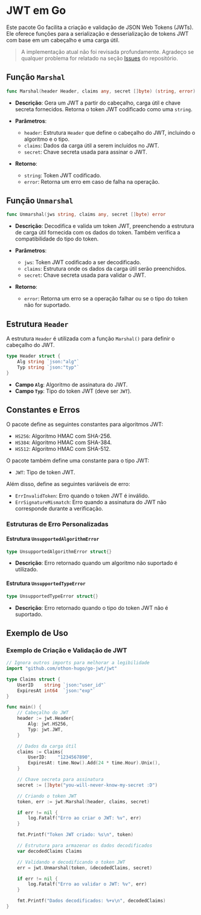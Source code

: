 # JWT em Go

Este pacote Go facilita a criação e validação de JSON Web Tokens (JWTs). Ele oferece funções para a serialização e desserialização de tokens JWT com base em um cabeçalho e uma carga útil.

> A implementação atual não foi revisada profundamente. Agradeço se qualquer problema for relatado na seção [Issues](https://github.com/othon-hugo/jwt/issues) do repositório.

## Função `Marshal`

```go
func Marshal(header Header, claims any, secret []byte) (string, error)
```

- **Descrição**: Gera um JWT a partir do cabeçalho, carga útil e chave secreta fornecidos. Retorna o token JWT codificado como uma `string`.

- **Parâmetros**:
  - `header`: Estrutura `Header` que define o cabeçalho do JWT, incluindo o algoritmo e o tipo.
  - `claims`: Dados da carga útil a serem incluídos no JWT.
  - `secret`: Chave secreta usada para assinar o JWT.

- **Retorno**:
  - `string`: Token JWT codificado.
  - `error`: Retorna um erro em caso de falha na operação.

## Função `Unmarshal`

```go
func Unmarshal(jws string, claims any, secret []byte) error
```

- **Descrição**: Decodifica e valida um token JWT, preenchendo a estrutura de carga útil fornecida com os dados do token. Também verifica a compatibilidade do tipo do token.

- **Parâmetros**:
  - `jws`: Token JWT codificado a ser decodificado.
  - `claims`: Estrutura onde os dados da carga útil serão preenchidos.
  - `secret`: Chave secreta usada para validar o JWT.

- **Retorno**:
  - `error`: Retorna um erro se a operação falhar ou se o tipo do token não for suportado.

## Estrutura `Header`

A estrutura `Header` é utilizada com a função `Marshal()` para definir o cabeçalho do JWT.

```go
type Header struct {
	Alg string `json:"alg"`
	Typ string `json:"typ"`
}
```

- **Campo `Alg`**: Algoritmo de assinatura do JWT.
- **Campo `Typ`**: Tipo do token JWT (deve ser `JWT`).

## Constantes e Erros

O pacote define as seguintes constantes para algoritmos JWT:

- `HS256`: Algoritmo HMAC com SHA-256.
- `HS384`: Algoritmo HMAC com SHA-384.
- `HS512`: Algoritmo HMAC com SHA-512.

O pacote também define uma constante para o tipo JWT:

- `JWT`: Tipo de token JWT.

Além disso, define as seguintes variáveis de erro:

- `ErrInvalidToken`: Erro quando o token JWT é inválido.
- `ErrSignatureMismatch`: Erro quando a assinatura do JWT não corresponde durante a verificação.

### Estruturas de Erro Personalizadas

#### Estrutura `UnsupportedAlgorithmError`

```go
type UnsupportedAlgorithmError struct{}
```

- **Descrição**: Erro retornado quando um algoritmo não suportado é utilizado.

#### Estrutura `UnsupportedTypeError`

```go
type UnsupportedTypeError struct{}
```

- **Descrição**: Erro retornado quando o tipo do token JWT não é suportado.

## Exemplo de Uso

### Exemplo de Criação e Validação de JWT

```go
// Ignora outros imports para melhorar a legibilidade
import "github.com/othon-hugo/go-jwt/jwt"

type Claims struct {
	UserID    string `json:"user_id"`
	ExpiresAt int64  `json:"exp"`
}

func main() {
	// Cabeçalho do JWT
	header := jwt.Header{
		Alg: jwt.HS256,
		Typ: jwt.JWT,
	}

	// Dados da carga útil
	claims := Claims{
		UserID:    "1234567890",
		ExpiresAt: time.Now().Add(24 * time.Hour).Unix(),
	}

	// Chave secreta para assinatura
	secret := []byte("you-will-never-know-my-secret :D")

	// Criando o token JWT
	token, err := jwt.Marshal(header, claims, secret)

	if err != nil {
		log.Fatalf("Erro ao criar o JWT: %v", err)
	}

	fmt.Printf("Token JWT criado: %s\n", token)

	// Estrutura para armazenar os dados decodificados
	var decodedClaims Claims

	// Validando e decodificando o token JWT
	err = jwt.Unmarshal(token, &decodedClaims, secret)

	if err != nil {
		log.Fatalf("Erro ao validar o JWT: %v", err)
	}

	fmt.Printf("Dados decodificados: %+v\n", decodedClaims)
}
```